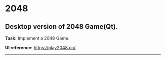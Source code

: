 # 2048
Desktop version of 2048 Game(Qt).
---------------------------------------------------------------------

**Task:**
Implement a 2048 Game.
 
**UI reference:**
https://play2048.co/

---------------------------------------------------------------------


